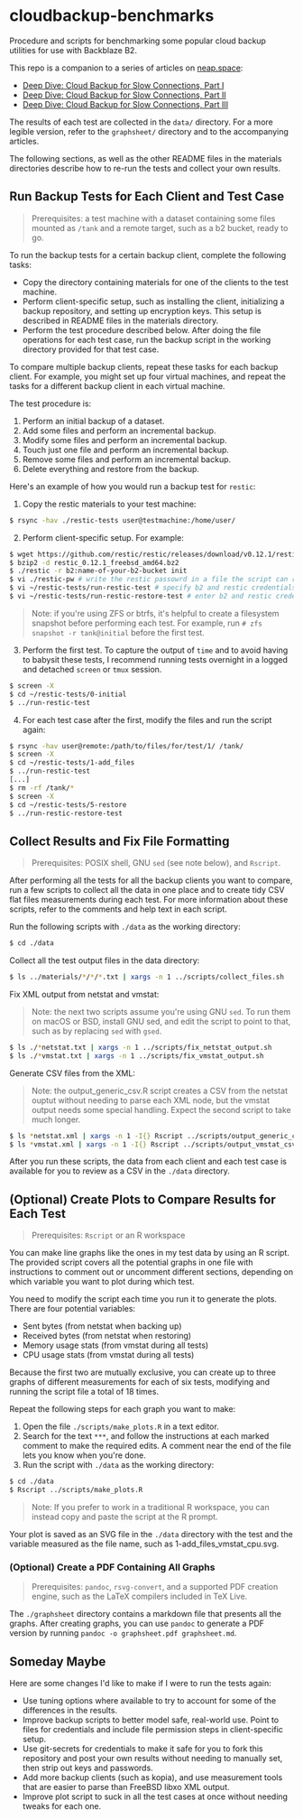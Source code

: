 # cloudbackup-benchmarks
Procedure and scripts for benchmarking some popular cloud backup utilities for
use with Backblaze B2.

This repo is a companion to a series of articles on [neap.space](https://neap.space):
* [Deep Dive: Cloud Backup for Slow Connections, Part I](https://neap.space/2021/04/deep-dive-cloud-backup-for-slow-connections-part-i/)
* [Deep Dive: Cloud Backup for Slow Connections, Part II](https://neap.space/2021/04/deep-dive-cloud-backup-for-slow-connections-part-ii/)
* [Deep Dive: Cloud Backup for Slow Connections, Part III](https://neap.space/2021/11/deep-dive-cloud-backup-for-slow-connections-part-iii/)

The results of each test are collected in the `data/` directory. For a more
legible version, refer to the `graphsheet/` directory and to the accompanying
articles.

The following sections, as well as the other README files in the materials
directories describe how to re-run the tests and collect your own results.

## Run Backup Tests for Each Client and Test Case
>Prerequisites: a test machine with a dataset containing some files mounted
>as `/tank` and a remote target, such as a b2 bucket, ready to go.

To run the backup tests for a certain backup client, complete the following tasks:
* Copy the directory containing materials for one of the clients to the test machine.
* Perform client-specific setup, such as installing the client, initializing a backup repository, and setting up encryption keys. This setup is described in README files in the materials directory.
* Perform the test procedure described below. After doing the file operations for each test case, run the backup script in the working directory provided for that test case.

To compare multiple backup clients, repeat these tasks for each backup client.
For example, you might set up four virtual machines, and repeat the tasks for a
different backup client in each virtual machine.

The test procedure is:
1. Perform an initial backup of a dataset.
1. Add some files and perform an incremental backup.
1. Modify some files and perform an incremental backup.
1. Touch just one file and perform an incremental backup.
1. Remove some files and perform an incremental backup.
1. Delete everything and restore from the backup.

Here's an example of how you would run a backup test for `restic`:
1. Copy the restic materials to your test machine:
  ```sh
  $ rsync -hav ./restic-tests user@testmachine:/home/user/
  ```
2. Perform client-specific setup. For example:
  ```sh
  $ wget https://github.com/restic/restic/releases/download/v0.12.1/restic_0.12.1_freebsd_amd64.bz2
  $ bzip2 -d restic_0.12.1_freebsd_amd64.bz2
  $ ./restic -r b2:name-of-your-b2-bucket init
  $ vi ./restic-pw # write the restic passowrd in a file the script can read
  $ vi ~/restic-tests/run-restic-test # specify b2 and restic credentials
  $ vi ~/restic-tests/run-restic-restore-test # enter b2 and restic credentials
  ```
  >Note: if you're using ZFS or btrfs, it's helpful to create a filesystem
  >snapshot before performing each test. For example, run
  >`# zfs snapshot -r tank@initial` before the first test.
3. Perform the first test. To capture the output of `time` and to avoid
having to babysit these tests, I recommend running tests overnight in a logged
and detached `screen` or `tmux` session.
  ```sh
  $ screen -X
  $ cd ~/restic-tests/0-initial
  $ ../run-restic-test
  ```
4. For each test case after the first, modify the files and run the script
again:
  ```sh
  $ rsync -hav user@remote:/path/to/files/for/test/1/ /tank/
  $ screen -X
  $ cd ~/restic-tests/1-add_files
  $ ../run-restic-test    
  [...]    
  $ rm -rf /tank/*
  $ screen -X
  $ cd ~/restic-tests/5-restore
  $ ../run-restic-restore-test
  ```

## Collect Results and Fix File Formatting
>Prerequisites: POSIX shell, GNU `sed` (see note below), and `Rscript`.

After performing all the tests for all the backup clients you want to compare,
run a few scripts to collect all the data in one place and to create tidy CSV
flat files measurements during each test. For more information about these
scripts, refer to the comments and help text in each script.

Run the following scripts with `./data` as the working directory:

```sh
$ cd ./data
```

Collect all the test output files in the data directory:

```sh
$ ls ../materials/*/*/*.txt | xargs -n 1 ../scripts/collect_files.sh
```

Fix XML output from netstat and vmstat:

>Note: the next two scripts assume you're using GNU `sed`. To run them on macOS
>or BSD, install GNU sed, and edit the script to point to that, such as by
>replacing `sed` with `gsed`.

```sh
$ ls ./*netstat.txt | xargs -n 1 ../scripts/fix_netstat_output.sh
$ ls ./*vmstat.txt | xargs -n 1 ../scripts/fix_vmstat_output.sh
```

Generate CSV files from the XML:

>Note: the output_generic_csv.R script creates a CSV from the netstat ouptut
>without needing to parse each XML node, but the vmstat output needs some
>special handling. Expect the second script to take much longer.

```sh
$ ls *netstat.xml | xargs -n 1 -I{} Rscript ../scripts/output_generic_csv.R {}
$ ls *vmstat.xml | xargs -n 1 -I{} Rscript ../scripts/output_vmstat_csv.R {}
```

After you run these scripts, the data from each client and each test case is
available for you to review as a CSV in the `./data` directory.

## (Optional) Create Plots to Compare Results for Each Test
>Prerequisites: `Rscript` or an R workspace

You can make line graphs like the ones in my test data by using an R script. The
provided script covers all the potential graphs in one file with instructions
to comment out or uncomment different sections, depending on which variable you
want to plot during which test.

You need to modify the script each time you run it to generate the plots. There
are four potential variables:
* Sent bytes (from netstat when backing up)
* Received bytes (from netstat when restoring)
* Memory usage stats (from vmstat during all tests)
* CPU usage stats (from vmstat during all tests)

Because the first two are mutually exclusive, you can create up to three graphs
of different measurements for each of six tests, modifying and running the
script file a total of 18 times.

Repeat the following steps for each graph you want to make:
1. Open the file `./scripts/make_plots.R` in a text editor.
2. Search for the text `***`, and follow the instructions at each marked comment to make the required edits. A comment near the end of the file lets you know when you're done.
3. Run the script with `./data` as the working directory:
```sh
$ cd ./data
$ Rscript ../scripts/make_plots.R
```

>Note: If you prefer to work in a traditional R workspace, you can instead
>copy and paste the script at the R prompt.

Your plot is saved as an SVG file in the `./data` directory with the test and
the variable measured as the file name, such as 1-add_files_vmstat_cpu.svg.

### (Optional) Create a PDF Containing All Graphs
>Prerequisites: `pandoc`, `rsvg-convert`, and a supported PDF creation engine,
>such as the LaTeX compilers included in TeX Live.

The `./graphsheet` directory contains a markdown file that presents all the
graphs. After creating graphs, you can use `pandoc` to generate a PDF version
by running `pandoc -o graphsheet.pdf graphsheet.md`.

## Someday Maybe
Here are some changes I'd like to make if I were to run the tests again:
* Use tuning options where available to try to account for some of the differences in the results.
* Improve backup scripts to better model safe, real-world use. Point to files for credentials and include file permission steps in client-specific setup.
* Use git-secrets for credentials to make it safe for you to fork this
repository and post your own results without needing to manually set, then
strip out keys and passwords.
* Add more backup clients (such as kopia), and use measurement tools that are easier to parse than FreeBSD libxo XML output.
* Improve plot script to suck in all the test cases at once without needing
tweaks for each one.

